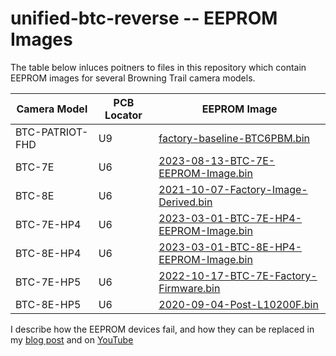 # unified-btc-reverse -- EEPROM Images

The table below inluces poitners to files in this repository which contain EEPROM images for several Browning Trail camera models.

| Camera Model | PCB Locator  | EEPROM Image |
|--------------|--------------|--------------|
| BTC-PATRIOT-FHD | U9 | [factory-baseline-BTC6PBM.bin](https://github.com/robertzak133/unified-btc-reverse/blob/main/targets/btc-patriot-fhd/created-burn-images/RELEASE/factory-baseline-BTC6PBM.bin) |
| BTC-7E | U6 | [2023-08-13-BTC-7E-EEPROM-Image.bin](https://github.com/robertzak133/unified-btc-reverse/blob/main/targets/btc-7e/created-burn-images/RELEASE/2023-08-13-BTC-7E-EEPROM-Image.bin) |
| BTC-8E | U6 | [2021-10-07-Factory-Image-Derived.bin](https://github.com/robertzak133/unified-btc-reverse/blob/main/targets/btc-8e/created-burn-images/RELEASE/2021-10-07-Factory-Image-Derived.bin) |
| BTC-7E-HP4 | U6 | [2023-03-01-BTC-7E-HP4-EEPROM-Image.bin](https://github.com/robertzak133/unified-btc-reverse/blob/main/targets/btc-7e-hp4/created-burn-images/RELEASE/2023-03-01-BTC-7E-HP4-EEPROM-Image.bin) |
| BTC-8E-HP4 | U6 | [2023-03-01-BTC-8E-HP4-EEPROM-Image.bin](https://github.com/robertzak133/unified-btc-reverse/blob/main/targets/btc-8e-hp4/created-burn-images/RELEASE/2023-03-01-BTC-8E-HP4-EEPROM-Image.bin) |
| BTC-7E-HP5 | U6 | [2022-10-17-BTC-7E-Factory-Firmware.bin](https://github.com/robertzak133/unified-btc-reverse/blob/main/targets/btc-7e-hp5/created-burn-images/RELEASE/2022-10-17-BTC-7E-Factory-Firmware.bin) |
| BTC-8E-HP5 | U6 | [2020-09-04-Post-L10200F.bin](https://github.com/robertzak133/unified-btc-reverse/blob/main/targets/btc-8e-hp5/created-burn-images/RELEASE/2020-09-04-Post-L10200F.bin) |

I describe how the EEPROM devices fail, and how they can be replaced in my  [blog post](https://winterberrywildlife.ouroneacrefarm.com/) and on [YouTube](https://youtu.be/wH1Apz02HWM) 